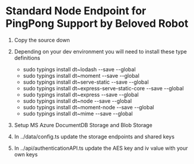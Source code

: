 # Standard Node Endpoint for PingPong Support by Beloved Robot

1. Copy the source down 

2. Depending on your dev environment you will need to install these type definitions
	- sudo typings install dt~lodash --save --global
	- sudo typings install dt~moment --save --global
	- sudo typings install dt~serve-static --save --global
	- sudo typings install dt~express-serve-static-core --save --global
	- sudo typings install dt~express --save --global
	- sudo typings install dt~node --save --global
	- sudo typings install dt~moment-node --save --global
	- sudo typings install dt~mime --save --global

3. Setup MS Azure DocumentDB Storage and Blob Storage

4. In ../data/config.ts update the storage endpoints and shared keys

5. In ../api/authenticationAPI.ts update the AES key and iv value with your own keys